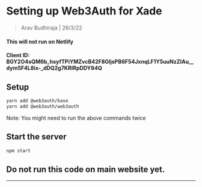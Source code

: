 # Setting up Web3Auth for Xade

> Arav Budhiraja | 26/3/22
#### This will not run on Netlify

#### Client ID: BGY2O4sQM6b_hsyfTPiYMZvcB42F8GIjsPB6F54JxnqLF1Y5uuNzZIAu__dym5F4L8ix-_dDQ2g7KRIRpDDY84Q

## Setup

```txt
yarn add @web3auth/base
yarn add @web3auth/web3auth
```

Note: You might need to run the above commands twice

## Start the server

```txt
npm start
```

## Do not run this code on main website yet.

***
